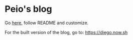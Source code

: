 # Peio's blog

Go [here](https://github.com/gatsbyjs/gatsby-starter-blog), follow README and customize.

For the built version of the blog, go to: https://diego.now.sh
